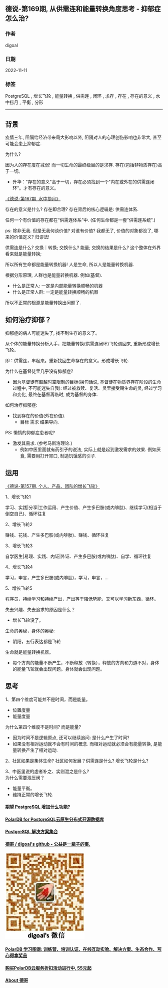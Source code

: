 ## 德说-第169期, 从供需连和能量转换角度思考 - 抑郁症怎么治?        
       
### 作者         
digoal          
                
### 日期                
2022-11-11                
                
### 标签                
PostgreSQL , 增长飞轮 , 能量转换 , 供需连 , 闭环 , 求存 , 存在 , 存在的意义 , 水中捞月 , 平衡 , 分形        
                
----                
                
## 背景      
疫情三年, 阻隔给经济带来局大影响以外, 阻隔对人的心理创伤影响也非常大, 甚至可能会患上抑郁症.       
    
为什么?     
    
因为人的存在度在减弱! 而一切生命的最终级目的是求存. 存在(包括非物质存在)高于一切。      
- 升华："存在的意义"高于一切，存在必须找到一个"内在或外在的供需连闭环"。才有存在的意义。      
    
[《德说-第167期, 水中捞月》](../202210/20221027_01.md)      
    
存在的意义是什么? 存在即合理? 存在背后的核心逻辑是: 供需连体系.      
    
任何一个有价值的存在都在“供需连体系”中. (任何生命都是一套"供需连系统".)     
    
ps: 除非无我. 但是无我何谈价值? 对谁有价值? 我都无了, 价值的对象都没了, 哪来的价值定义? 归谬法!       
    
供需连是什么? 交换｜转换;  交换什么? 能量;  交换的结果是什么? 这个整体在外界看来就是能量转换;       
    
所以所有生命都是能量转换机器! 人是生命, 所以人是能量转换机器.    
    
根据分形原理, 人群也是能量转换机器.  例如(基督).       
    
- 什么是正常人: 一定是内部能量转换顺畅的机器       
- 什么是正常人群: 一定是能量转换顺畅的机器      
    
    
所以不正常的根源是能量转换出问题了.       
    
    
## 如何治疗抑郁？    
抑郁症的病人可能迷失了, 找不到生存的意义了。     
    
从个体的能量转换分析入手，把能量转换(供需连闭环)飞轮调回来, 重新形成增长飞轮。     
    
即：供需连，串起来。重新找回生命存在的意义。形成增长飞轮.       
    
为什么在基督徒里几乎没有抑郁症?    
- 因为基督徒有超越时空限制的目标(换句话说, 基督徒在物质界存在阶段的生命过程中, 不可能迷失自我): 经过被救赎、复活、灵里接受赐生命的灵, 经过学习和变化, 最终在基督再临时, 成为基督的身体.      
    
如何治疗抑郁症:     
- 找到存在的价值(外在价值).      
    - 目标 需求 结果导向.      
    
PS: 懒惰的抑郁症患者呢?  
- 激发其需求. (参考马斯洛理论.)  
    - 例如中医里面就有药引子的说法, 实际上就是起到激发需求的效果. 例如厌食, 需要用打开胃口, 制造饥饿感的引子.   
    
## 运用     
[《德说-第157期, 个人、产品、团队的增长飞轮》](../202210/20221007_03.md)      
    
    
1、增长飞轮1    
    
学习、实践|分享|工作运用、产生价值、产生多巴胺(或内啡肽)、继续学习(相当于倒空自己)、循环往复    
    
2、增长飞轮2    
    
赚钱、花钱、产生多巴胺(或内啡肽)、赚钱、循环往复    
    
3、增长飞轮3    
    
自学医生|易理、实践、内证|外证、产生多巴胺(或内啡肽)、自学、循环往复    
    
4、增长飞轮4    
    
学习，申言，产生多巴胺(或内啡肽)，学习，申言，...     
    
5、增长飞轮5    
    
程序员，持续学习和持续产出，产出等于降低势能，又可以学习新东西，循环。    
    
失去兴趣、失去追求的原因是什么？    
- 增长飞轮没了。    
    
    
生命的奥秘，身体的奥秘:     
- 阴阳，五行表达都是飞轮    
    
生命就是能量转换机器。    
- 每个方向的能量不断产生，不断释放（转换），释放的方向和力道不对，身体的能量飞轮就会出现问题。身体就会出现问题。    
    
## 思考    
1、第四个维度可能并不是时间，而是能量。    
- 位置度量    
- 能量度量    
  
为什么第四个维度不是时间? 而是能量?   
- 因为时间不是逻辑原点, 还可以继续追问: 是什么产生了时间?   
- 如果没有相对运动就不会有时间的概念. 而相对运动就必须会有能量转换, 是能量转换产生了相对运动.    
    
2、社区如果是集体生命? 社区如何发展？供需连是什么? 增长飞轮是什么?     
    
3、中医里说的虚者补之、实则泄之是什么?     
为什么需要泄压阀？    
- 能量平衡。    
- 维持正常的增长飞轮.      
    
    
    
#### [期望 PostgreSQL 增加什么功能?](https://github.com/digoal/blog/issues/76 "269ac3d1c492e938c0191101c7238216")  
    
    
#### [PolarDB for PostgreSQL云原生分布式开源数据库](https://github.com/ApsaraDB/PolarDB-for-PostgreSQL "57258f76c37864c6e6d23383d05714ea")  
    
    
#### [PostgreSQL 解决方案集合](https://yq.aliyun.com/topic/118 "40cff096e9ed7122c512b35d8561d9c8")  
    
    
#### [德哥 / digoal's github - 公益是一辈子的事.](https://github.com/digoal/blog/blob/master/README.md "22709685feb7cab07d30f30387f0a9ae")  
    
    
![digoal's wechat](../pic/digoal_weixin.jpg "f7ad92eeba24523fd47a6e1a0e691b59")  
    
  
#### [PolarDB 学习图谱: 训练营、培训认证、在线互动实验、解决方案、生态合作、写心得拿奖品](https://www.aliyun.com/database/openpolardb/activity "8642f60e04ed0c814bf9cb9677976bd4")
  
  
#### [购买PolarDB云服务折扣活动进行中, 55元起](https://www.aliyun.com/activity/new/polardb-yunparter?userCode=bsb3t4al "e0495c413bedacabb75ff1e880be465a")
  
  
#### [About 德哥](https://github.com/digoal/blog/blob/master/me/readme.md "a37735981e7704886ffd590565582dd0")
  
